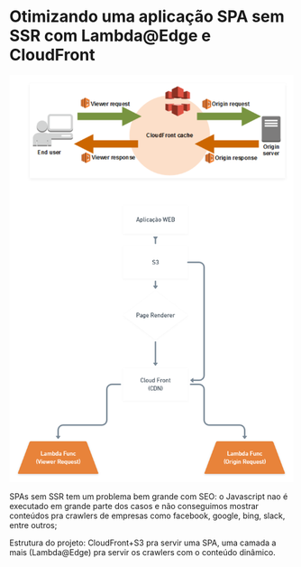 # Otimizando uma aplicação SPA sem SSR com Lambda@Edge e CloudFront

![flow chart](/.github/images/DynamicMeta-tags.png)

SPAs sem SSR tem um problema bem grande com SEO: o Javascript nao é executado em grande parte dos casos e não conseguimos mostrar conteúdos pra crawlers de empresas como facebook, google, bing, slack, entre outros;

Estrutura do projeto: CloudFront+S3 pra servir uma SPA, uma camada a mais (Lambda@Edge) pra servir os crawlers com o conteúdo dinâmico.
